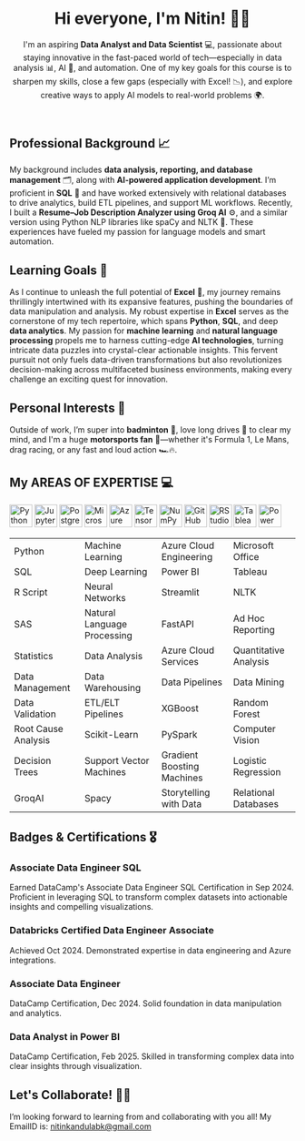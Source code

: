   <!-- Introduction Section -->
  <header>
    <h1>Hi everyone, I'm Nitin! 👋✨</h1>
        <p>
      I'm an aspiring <strong>Data Analyst and Data Scientist</strong> 💻, passionate about staying innovative in the fast-paced world of tech—especially in data analysis 📊, AI 🤖, and automation. One of my key goals for this course is to sharpen my skills, close a few gaps (especially with Excel! 📉), and explore creative ways to apply AI models to real-world problems 🌍.
    </p>

  </header>


  </section>

  <!-- Professional Background Section -->
  <section>
    <h2>Professional Background 📈</h2>
    <p>
      My background includes <strong>data analysis, reporting, and database management</strong> 🗂️, along with <strong>AI-powered application development</strong>. I’m proficient in <strong>SQL</strong> 🧠 and have worked extensively with relational databases to drive analytics, build ETL pipelines, and support ML workflows. Recently, I built a <strong>Resume–Job Description Analyzer using Groq AI</strong> ⚙️, and a similar version using Python NLP libraries like spaCy and NLTK 🐍. These experiences have fueled my passion for language models and smart automation.
    </p>
  </section>

  <!-- Learning Goals Section -->
  <section>
    <h2>Learning Goals 🚀</h2>
      <p>
         As I continue to unleash the full potential of <strong>Excel</strong> 📘, my journey remains thrillingly intertwined with its expansive features, pushing the boundaries of data manipulation and analysis. My robust expertise in <strong>Excel</strong> serves as the cornerstone of my tech repertoire, which spans <strong>Python</strong>, <strong>SQL</strong>, and deep <strong>data analytics</strong>. My passion for <strong>machine learning</strong> and <strong>natural language processing</strong> propels me to harness cutting-edge <strong>AI technologies</strong>, turning intricate data puzzles into crystal-clear actionable insights. This fervent pursuit not only fuels data-driven transformations but also revolutionizes decision-making across multifaceted business environments, making every challenge an exciting quest for innovation.
    </p>
  </section>

  <!-- Personal Interests Section -->
  <section>
    <h2>Personal Interests 🎉</h2>
    <p>
      Outside of work, I’m super into <strong>badminton</strong> 🏸, love long drives 🚗 to clear my mind, and I'm a huge <strong>motorsports fan</strong> 🏁—whether it's Formula 1, Le Mans, drag racing, or any fast and loud action 🏎️🔥.
    </p>
  </section>

<!-- Tech Stack Section -->
<section>
  <h2>My AREAS OF EXPERTISE 💻</h2>
  <div class="tech-icons">
    <!-- Core Programming and Tools -->
    <img src="https://cdn.jsdelivr.net/gh/devicons/devicon/icons/python/python-original.svg" height="40" alt="Python Logo" title="Python">
    <img src="https://cdn.jsdelivr.net/gh/devicons/devicon/icons/jupyter/jupyter-original.svg" height="40" alt="Jupyter Logo" title="Jupyter">
    <img src="https://cdn.jsdelivr.net/gh/devicons/devicon/icons/postgresql/postgresql-original.svg" height="40" alt="PostgreSQL Logo" title="PostgreSQL">
    <img src="https://cdn.jsdelivr.net/gh/devicons/devicon/icons/microsoftsqlserver/microsoftsqlserver-plain.svg" height="40" alt="Microsoft SQL Server Logo" title="Microsoft SQL Server">
    <img src="https://cdn.jsdelivr.net/gh/devicons/devicon/icons/azure/azure-original.svg" height="40" alt="Azure Logo" title="Azure">
    <img src="https://cdn.jsdelivr.net/gh/devicons/devicon/icons/tensorflow/tensorflow-original.svg" height="40" alt="TensorFlow Logo" title="TensorFlow">
    <img src="https://cdn.jsdelivr.net/gh/devicons/devicon/icons/numpy/numpy-original.svg" height="40" alt="NumPy Logo" title="NumPy">
    <img src="https://cdn.jsdelivr.net/gh/devicons/devicon/icons/github/github-original.svg" height="40" alt="GitHub Logo" title="GitHub"> 
    <img src="https://cdn.jsdelivr.net/gh/devicons/devicon/icons/rstudio/rstudio-original.svg" alt="RStudio Logo" height="40" title="RStudio Logo">
    <img src="https://cdn.jsdelivr.net/gh/devicons/devicon/icons/tableau/tableau-original.svg"
     alt="Tableau Logo" height="40">
     <img src="https://cdn.jsdelivr.net/gh/devicons/devicon/icons/powerbi/powerbi-original.svg"
     alt="Power BI Logo" height="40">

  </div>
<div class="skills-table">
  <table>
    <tr>
      <td>Python</td>
      <td>Machine Learning</td>
      <td>Azure Cloud Engineering</td>
      <td>Microsoft Office</td>
    </tr>
    <tr>
      <td>SQL</td>
      <td>Deep Learning</td>
      <td>Power BI</td>
      <td>Tableau</td>
    </tr>
    <tr>
      <td>R Script</td>
      <td>Neural Networks</td>
      <td>Streamlit</td>
      <td>NLTK</td>
    </tr>
    <tr>
      <td>SAS</td>
      <td>Natural Language Processing</td>
      <td>FastAPI</td>
      <td>Ad Hoc Reporting</td>
    </tr>
    <tr>
      <td>Statistics</td>
      <td>Data Analysis</td>
      <td>Azure Cloud Services</td>
      <td>Quantitative Analysis</td>
    </tr>
    <tr>
      <td>Data Management</td>
      <td>Data Warehousing</td>
      <td>Data Pipelines</td>
      <td>Data Mining</td>
    </tr>
    <tr>
      <td>Data Validation</td>
      <td>ETL/ELT Pipelines</td>
      <td>XGBoost</td>
      <td>Random Forest</td>
    </tr>
    <tr>
      <td>Root Cause Analysis</td>
      <td>Scikit-Learn</td>
      <td>PySpark</td>
      <td>Computer Vision</td>
    </tr>
    <tr>
      <td>Decision Trees</td>
      <td>Support Vector Machines</td>
      <td>Gradient Boosting Machines</td>
      <td>Logistic Regression</td>
    </tr>
    <tr>
      <td>GroqAI</td>
      <td>Spacy</td>
      <td>Storytelling with Data</td>
      <td>Relational Databases</td>
    </tr>
  </table>
</div>
</section>

  <!-- Badges & Certifications Section -->
  <section>
    <h2>Badges &amp; Certifications 🎖️</h2>
    <div class="badges">
     <!-- Certification 1 -->
      <div class="badge-item">
        <h3>Associate Data Engineer SQL</h3>
        <p>Earned DataCamp's Associate Data Engineer SQL Certification in Sep 2024. Proficient in leveraging SQL to transform complex datasets into actionable insights and compelling visualizations.</p>
      <!-- Certification 2 -->
      <div class="badge-item">
        <h3>Databricks Certified Data Engineer Associate</h3>
        <p>Achieved Oct 2024. Demonstrated expertise in data engineering and Azure integrations.</p>
      </div>
      <!-- Certification 3 -->
      <div class="badge-item">
        <h3>Associate Data Engineer</h3>
        <p>DataCamp Certification, Dec 2024. Solid foundation in data manipulation and analytics.</p>
      </div>
      <!-- Certification 4 -->
      <div class="badge-item">
        <h3>Data Analyst in Power BI</h3>
        <p>DataCamp Certification, Feb 2025. Skilled in transforming complex data into clear insights through visualization.</p>
      </div>
      </div>
    </div>
  </section>
    <!-- Collaboration Callout Section -->
  <section>
    <h2>Let's Collaborate! 🤝💡</h2>
    <p>
      I’m looking forward to learning from and collaborating with you all!
      My EmailID is: <a href="mailto:nitinkandulabk@gmail.com">nitinkandulabk@gmail.com</a>
    </p>
    </p>
  </section>
</body>
</html>
